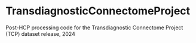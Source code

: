 # TransdiagnosticConnectomeProject
Post-HCP processing code for the Transdiagnostic Connectome Project (TCP) dataset release, 2024

